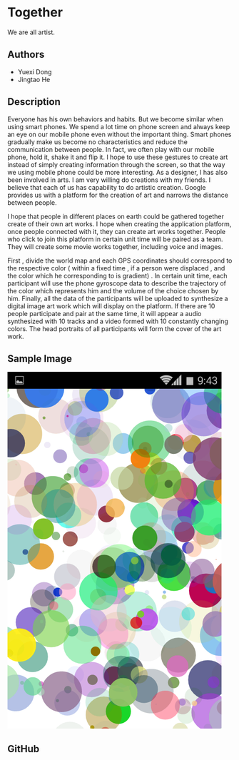 # Together

We are all artist.

## Authors

* Yuexi Dong
* Jingtao He

## Description

Everyone has his own behaviors and habits. But we become similar when using smart phones. We spend a lot time on phone screen and always keep an eye on our mobile phone even without the important thing. Smart phones gradually make us become no characteristics and reduce the communication between people. In fact, we often play with our mobile phone, hold it, shake it and flip it. I hope to use these gestures to create art instead of simply creating information through the screen, so that the way we using mobile phone could be more interesting. As a designer, I has also been involved in arts. I am very willing do creations with my friends. I believe that each of us has capability to do artistic creation. Google provides us with a platform for the creation of art and narrows the distance between people.

I hope that people in different places on earth could be gathered together create of their own art works. I hope when creating the application platform, once people connected with it, they can create art works together. People who click to join this platform in certain unit time will be paired as a team. They will create some movie works together, including voice and images.

First , divide the world map and each GPS coordinates should correspond to the respective color ( within a fixed time , if a person were displaced , and the color which he corresponding to is gradient) . In certain unit time, each participant will use the phone gyroscope data to describe the trajectory of the color which represents him and the volume of the choice chosen by him. Finally, all the data of the participants will be uploaded to synthesize a digital image art work which will display on the platform. If there are 10 people participate and pair at the same time, it will appear a audio synthesized with 10 tracks and a video formed with 10 constantly changing colors. The head portraits ​​of all participants will form the cover of the art work.

## Sample Image

![Sample image](project_images/sample.png)

## GitHub
